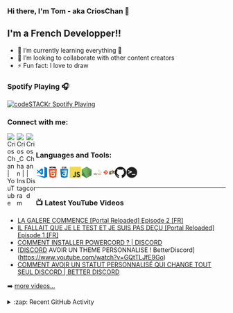 ### Hi there, I'm Tom - aka CriosChan 👋

## I'm a French Developper!!

- 🌱 I’m currently learning everything 🤣
- 👯 I’m looking to collaborate with other content creators
- ⚡ Fun fact: I love to draw

### Spotify Playing 🎧

[<img src="https://now-playing-codestackr.vercel.app/api/spotify-playing" alt="codeSTACKr Spotify Playing" width="350" />](https://open.spotify.com/user/unodkwfm31frrgzvdo5qepaa6)

### Connect with me:

[<img align="left" alt="CriosChan | YouTube" width="22px" src="https://cdn.jsdelivr.net/npm/simple-icons@v3/icons/youtube.svg" />][youtube]
[<img align="left" alt="Crios_Chan | Instagram" width="22px" src="https://cdn.jsdelivr.net/npm/simple-icons@v3/icons/instagram.svg" />][instagram]
[<img align="left" alt="CriosChan | Discord" width="22px" src="https://cdn.jsdelivr.net/npm/simple-icons@v3/icons/discord.svg" />][discord]

<br />

### Languages and Tools:

<img align="left" alt="Visual Studio Code" width="26px" src="https://raw.githubusercontent.com/github/explore/80688e429a7d4ef2fca1e82350fe8e3517d3494d/topics/visual-studio-code/visual-studio-code.png" />
<img align="left" alt="HTML5" width="26px" src="https://raw.githubusercontent.com/github/explore/80688e429a7d4ef2fca1e82350fe8e3517d3494d/topics/html/html.png" />
<img align="left" alt="CSS3" width="26px" src="https://raw.githubusercontent.com/github/explore/80688e429a7d4ef2fca1e82350fe8e3517d3494d/topics/css/css.png" />
<img align="left" alt="JavaScript" width="26px" src="https://raw.githubusercontent.com/github/explore/80688e429a7d4ef2fca1e82350fe8e3517d3494d/topics/javascript/javascript.png" />
<img align="left" alt="Node.js" width="26px" src="https://raw.githubusercontent.com/github/explore/80688e429a7d4ef2fca1e82350fe8e3517d3494d/topics/nodejs/nodejs.png" />
<img align="left" alt="MySQL" width="26px" src="https://raw.githubusercontent.com/github/explore/80688e429a7d4ef2fca1e82350fe8e3517d3494d/topics/mysql/mysql.png" />
<img align="left" alt="Git" width="26px" src="https://raw.githubusercontent.com/github/explore/80688e429a7d4ef2fca1e82350fe8e3517d3494d/topics/git/git.png" />
<img align="left" alt="GitHub" width="26px" src="https://raw.githubusercontent.com/github/explore/78df643247d429f6cc873026c0622819ad797942/topics/github/github.png" />
<img align="left" alt="Terminal" width="26px" src="https://raw.githubusercontent.com/github/explore/80688e429a7d4ef2fca1e82350fe8e3517d3494d/topics/terminal/terminal.png" />

<br />
<br />

---

### 📺 Latest YouTube Videos

<!-- YOUTUBE:START -->
- [LA GALERE COMMENCE [Portal Reloaded] Episode 2 [FR]](https://www.youtube.com/watch?v=l6nSxmdWVUk)
- [IL FALLAIT QUE JE LE TEST ET JE SUIS PAS DEÇU [Portal Reloaded] Episode 1 [FR]](https://www.youtube.com/watch?v=WEORP9uzdGg)
- [COMMENT INSTALLER POWERCORD ? | DISCORD](https://www.youtube.com/watch?v=gp0nSw-4Gak)
- [[DISCORD] AVOIR UN THEME PERSONNALISE ! BetterDiscord](https://www.youtube.com/watch?v=GQtTLJfE9Go)
- [COMMENT AVOIR UN STATUT PERSONNALISÉ QUI CHANGE TOUT SEUL DISCORD | BETTER DISCORD](https://www.youtube.com/watch?v=6VP6ocMqfhw)
<!-- YOUTUBE:END -->

➡️ [more videos...](https://youtube.com/crios_chan)

<details>
  <summary>:zap: Recent GitHub Activity</summary>
  
<!--START_SECTION:activity-->
<!--END_SECTION:activity-->

</details>

[youtube]: https://youtube.com/crios_chan
[instagram]: https://instagram.com/crios_chan
[discord]: https://discord.me/crioschan
